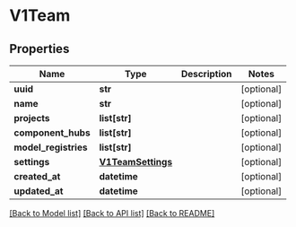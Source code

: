 # V1Team

## Properties
Name | Type | Description | Notes
------------ | ------------- | ------------- | -------------
**uuid** | **str** |  | [optional] 
**name** | **str** |  | [optional] 
**projects** | **list[str]** |  | [optional] 
**component_hubs** | **list[str]** |  | [optional] 
**model_registries** | **list[str]** |  | [optional] 
**settings** | [**V1TeamSettings**](V1TeamSettings.md) |  | [optional] 
**created_at** | **datetime** |  | [optional] 
**updated_at** | **datetime** |  | [optional] 

[[Back to Model list]](../README.md#documentation-for-models) [[Back to API list]](../README.md#documentation-for-api-endpoints) [[Back to README]](../README.md)



